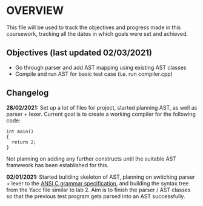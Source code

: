 OVERVIEW
========
This file will be used to track the objectives and progress made in this coursework, tracking all the dates in which goals were set and achieved.

Objectives (last updated 02/03/2021)
------------------------------------
- Go through parser and add AST mapping using existing AST classes
- Compile and run AST for basic test case (i.e. run compiler.cpp)

Changelog
---------
**28/02/2021:**
Set up a lot of files for project, started planning AST, as well as parser + lexer. Current goal is to create a working compiler for the following code:
```
int main()
{
  return 2;
}
```
Not planning on adding any further constructs until the suitable AST framework has been established for this.


**02/01/2021:**
Started building skeleton of AST, planning on switching parser + lexer to the [ANSI C grammar specification](https://www.lysator.liu.se/c/ANSI-C-grammar-l.html), and building the syntax tree from the Yacc file similar to lab 2. Aim is to finish the parser / AST classes so that the previous test program gets parsed into an AST successfully.
